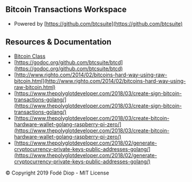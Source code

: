 ## Bitcoin Transactions Workspace 
+ Powered by [https://github.com/btcsuite](https://github.com/btcsuite)

## Resources & Documentation

+ [Bitcoin Class](http://bitcoin-class.org/)
+ [https://godoc.org/github.com/btcsuite/btcd](https://godoc.org/github.com/btcsuite/btcd)
+ [http://www.righto.com/2014/02/bitcoins-hard-way-using-raw-bitcoin.html](http://www.righto.com/2014/02/bitcoins-hard-way-using-raw-bitcoin.html)
+ [https://www.thepolyglotdeveloper.com/2018/03/create-sign-bitcoin-transactions-golang/](https://www.thepolyglotdeveloper.com/2018/03/create-sign-bitcoin-transactions-golang/)
+ [https://www.thepolyglotdeveloper.com/2018/03/create-bitcoin-hardware-wallet-golang-raspberry-pi-zero/](https://www.thepolyglotdeveloper.com/2018/03/create-bitcoin-hardware-wallet-golang-raspberry-pi-zero/)
+ [https://www.thepolyglotdeveloper.com/2018/02/generate-cryptocurrency-private-keys-public-addresses-golang/](https://www.thepolyglotdeveloper.com/2018/02/generate-cryptocurrency-private-keys-public-addresses-golang/)


© Copyright 2019 Fodé Diop - MIT License